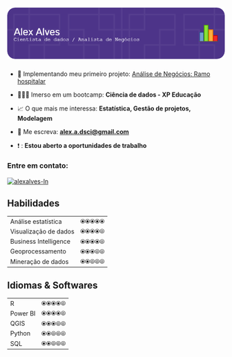 ![Header](./header-profile.png)


<h3 align="center"></h3>

- 🔭 Implementando meu primeiro projeto: [Análise de Negócios: Ramo hospitalar](https://github.com/aa-dsci/ans-projeto/blob/main/README.md)

- 📘📙📗 Imerso em um bootcamp:  **Ciência de dados - XP Educação**

- 📈 O que mais me interessa:  **Estatística, Gestão de projetos, Modelagem**

- 📝 Me escreva:  **alex.a.dsci@gmail.com**

- ❗ :  **Estou aberto a oportunidades de trabalho**

<h3 align="left">Entre em contato:</h3>
<p align="left">
<a href="https://linkedin.com/in/alexalves-ln" target="blank"><img align="center" src="https://raw.githubusercontent.com/rahuldkjain/github-profile-readme-generator/master/src/images/icons/Social/linked-in-alt.svg" alt="alexalves-ln" height="30" width="40" /></a>
</p>



## Habilidades                                    
|                              |             |
|------------------------------|-------------|
| Análise estatística          |  ⦿⦿⦿⦿⦿  |
| Visualização de dados        |  ⦿⦿⦿⦿⦾  | 
| Business Intelligence        |  ⦿⦿⦿⦿⦾  |
| Geoprocessamento             |  ⦿⦿⦿⦾⦾  |
| Mineração de dados           |  ⦿⦿⦾⦾⦾  | 

## Idiomas & Softwares
|                              |             |
|------------------------------|-------------|
| R                            |  ⦿⦿⦿⦿⦾  |
| Power BI                     |  ⦿⦿⦿⦿⦾  | 
| QGIS                         |  ⦿⦿⦿⦾⦾  |
| Python                       |  ⦿⦿⦾⦾⦾  | 
| SQL                          |  ⦿⦿⦾⦾⦾  |
